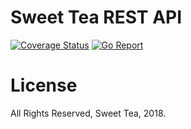 # Sweet Tea REST API

[![Coverage Status](https://coveralls.io/repos/github/sweettea-io/rest-api/badge.svg?branch=master)](https://coveralls.io/github/sweettea-io/rest-api?branch=master)
[![Go Report](https://goreportcard.com/badge/github.com/sweettea-io/rest-api)](https://goreportcard.com/report/github.com/sweettea-io/rest-api)

# License

All Rights Reserved, Sweet Tea, 2018.